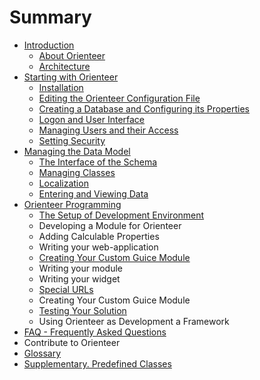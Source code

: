 # Summary

* [Introduction](README.md)
   * [About Orienteer](about_orienteer.md)
   * [Architecture](architecture.md)
* [Starting with Orienteer](getting_started.md)
   * [Installation](installation.md)
   * [Editing the Orienteer Configuration File](editing_the_orienteer_configuration_file.md)
   * [Creating a Database and Configuring its Properties](creating_a_database_and_configuring_its_properties.md)
   * [Logon and User Interface](orienteer_user_interface.md)
   * [Managing Users and their Access](managing_users.md)
   * [Setting Security](security.md)
* [Managing the Data Model](creating_and_managing_the_data_model.md)
   * [The Interface of the Schema](the_interface_of_the_schema.md)
   * [Managing Classes](managing_classes.md)
   * [Localization](localization.md)
   * [Entering and Viewing Data](entering_data_to_the_database.md)
* [Orienteer Programming](orienteer_programming_for_developers.md)
   * [The Setup of Development Environment](the_setup_of_development_environment.md)
   * Developing a Module for Orienteer
   * Adding Calculable Properties
   * Writing your web-application
   * [Creating Your Custom Guice Module](creating_your_custom_guice_module.md)
   * Writing your module
   * Writing your widget
   * [Special URLs](special_urls.md)
   * Creating Your Custom Guice Module
   * [Testing Your Solution](testing_your_solution.md)
   * Using Orienteer as Development a Framework
* [FAQ - Frequently Asked Questions](faq.md)
* Contribute to Orienteer
* [Glossary](GLOSSARY.md)
* [Supplementary. Predefined Classes](supplementary_predefined_classes.md)

